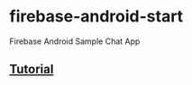 # firebase-android-start
Firebase Android Sample Chat App

## [Tutorial](https://codelabs.developers.google.com/codelabs/firebase-android/#0)

